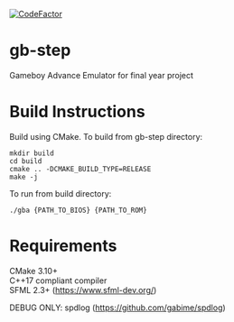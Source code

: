 [![CodeFactor](https://www.codefactor.io/repository/github/reissgrvs/gb-step/badge/master?s=71772b3c5f8647120cafa712801daccfb06f4f7a)](https://www.codefactor.io/repository/github/reissgrvs/gb-step/overview/master)

# gb-step

Gameboy Advance Emulator for final year project

# Build Instructions

Build using CMake.
To build from gb-step directory:
```
mkdir build
cd build
cmake .. -DCMAKE_BUILD_TYPE=RELEASE
make -j
```
To run from build directory:
```
./gba {PATH_TO_BIOS} {PATH_TO_ROM}
```

# Requirements  
CMake 3.10+  
C++17 compliant compiler  
SFML 2.3+ (https://www.sfml-dev.org/)  
  
DEBUG ONLY: spdlog (https://github.com/gabime/spdlog)  


